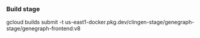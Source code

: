 
### Build stage

gcloud builds submit -t us-east1-docker.pkg.dev/clingen-stage/genegraph-stage/genegraph-frontend:v8      